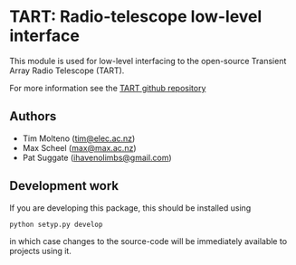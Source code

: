 # TART: Radio-telescope low-level interface

This module is used for low-level interfacing to the open-source Transient Array Radio Telescope (TART).

For more information see the [TART github repository](https://github.com/tmolteno/TART)

## Authors

* Tim Molteno (tim@elec.ac.nz)
* Max Scheel (max@max.ac.nz)
* Pat Suggate (ihavenolimbs@gmail.com)

## Development work
    
If you are developing this package, this should be installed using

    python setyp.py develop

in which case changes to the source-code will be immediately available to projects using it.

    
